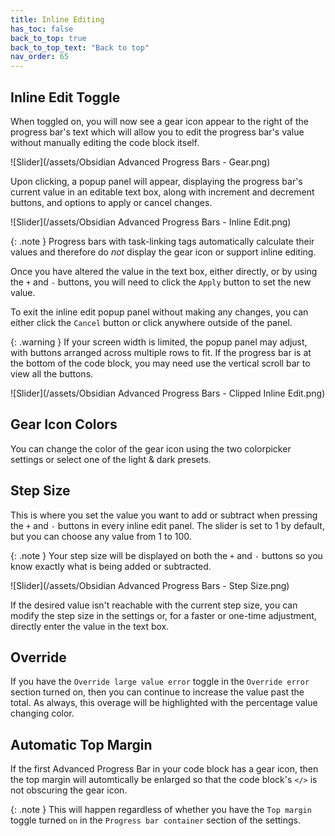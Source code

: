 ```yaml
---
title: Inline Editing
has_toc: false
back_to_top: true
back_to_top_text: "Back to top"
nav_order: 65
---
```


## Inline Edit Toggle
When toggled on, you will now see a gear icon appear to the right of the progress bar's text which will allow you to edit the progress bar's value without manually editing the code block itself.

![Slider](/assets/Obsidian Advanced Progress Bars - Gear.png)

Upon clicking, a popup panel will appear, displaying the progress bar's current value in an editable text box, along with increment and decrement buttons, and options to apply or cancel changes.

![Slider](/assets/Obsidian Advanced Progress Bars - Inline Edit.png)

{: .note }
Progress bars with task-linking tags automatically calculate their values and therefore do *not* display the gear icon or support inline editing.

Once you have altered the value in the text box, either directly, or by using the `+` and `-` buttons, you will need to click the `Apply` button to set the new value.

To exit the inline edit popup panel without making any changes, you can either click the `Cancel` button or click anywhere outside of the panel.

{: .warning }
If your screen width is limited, the popup panel may adjust, with buttons arranged across multiple rows to fit.  If the progress bar is at the bottom of the code block, you may need use the vertical scroll bar to view all the buttons.

![Slider](/assets/Obsidian Advanced Progress Bars - Clipped Inline Edit.png)


## Gear Icon Colors
You can change the color of the gear icon using the two colorpicker settings or select one of the light & dark presets.

## Step Size
This is where you set the value you want to add or subtract when pressing the `+` and `-` buttons in every inline edit panel.
The slider is set to 1 by default, but you can choose any value from 1 to 100.

{: .note }
Your step size will be displayed on both the `+` and `-` buttons so you know exactly what is being added or subtracted.

![Slider](/assets/Obsidian Advanced Progress Bars - Step Size.png)

If the desired value isn't reachable with the current step size, you can modify the step size in the settings or, for a faster or one-time adjustment, directly enter the value in the text box.

## Override
If you have the `Override large value error` toggle in the `Override error` section turned on, then you can continue to increase the value past the total.  As always, this overage will be highlighted with the percentage value changing color.

## Automatic Top Margin
If the first Advanced Progress Bar in your code block has a gear icon, then the top margin will automtically be enlarged so that the code block's `</>` is not obscuring the gear icon.

{: .note }
This will happen regardless of whether you have the `Top margin` toggle turned `on` in the `Progress bar container` section of the settings.
